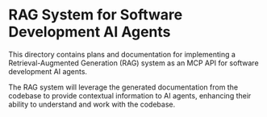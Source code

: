 # RAG System for Software Development AI Agents

This directory contains plans and documentation for implementing a Retrieval-Augmented Generation (RAG) system as an MCP API for software development AI agents.

The RAG system will leverage the generated documentation from the codebase to provide contextual information to AI agents, enhancing their ability to understand and work with the codebase.
